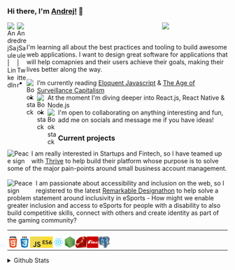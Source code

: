 ### Hi there, I'm [Andrej!](https://www.andrejsaule.com) 👋

<img align="right" src='https://media.giphy.com/media/bcKmIWkUMCjVm/giphy.gif' width="150"> 

[<img align="left" alt="AndrejSaule | LinkedIn" width="22px" src="https://cdn.jsdelivr.net/npm/simple-icons@v3/icons/linkedin.svg" />][linkedin]
[<img align="left" alt="AndrejSaule | Twitter" width="22px" src="https://cdn.jsdelivr.net/npm/simple-icons@v3/icons/twitter.svg" />][twitter]


<br />
<br />

I'm learning all about the best practices and tooling to build awesome web applications. I want to design great software for applications that will help comapnies and their users achieve their goals, making their lives <!-- more manageable and overall --> better along the way.

- <img align="left" alt="Book stack" width="24px" src="https://emojipedia-us.s3.dualstack.us-west-1.amazonaws.com/thumbs/72/docomo/205/books_1f4da.png" />I’m currently reading [Eloquent Javascript](https://www.goodreads.com/book/show/8910666-eloquent-javascript) & [The Age of Surveillance Capitalism](https://www.goodreads.com/book/show/26195941-the-age-of-surveillance-capitalism?ac=1&from_search=true&qid=OJrOs7ypb7&rank=1) 
- <img align="left" alt="Book stack" width="24px" src="https://emojipedia-us.s3.dualstack.us-west-1.amazonaws.com/thumbs/72/docomo/205/pencil_270f.png" />At the moment I'm diving deeper into React.js, React Native & Node.js
- <img align="left" alt="Book stack" width="24px" src="https://emojipedia-us.s3.dualstack.us-west-1.amazonaws.com/thumbs/72/docomo/205/squared-cool_1f192.png" />I'm open to collaborating on anything interesting and fun, add me on socials and message me if you have ideas! 

### Current projects 

<img align="left" alt="Peace sign" width="55px" src="https://emojigraph.org/media/au-kddi/victory-hand_270c-fe0f.png" /> I am really interested in Startups and Fintech, so I have teamed up with <a href="https://www.plusthrive.com/">Thrive</a> to help build their platform whose purpose is to solve some of the major pain-points around small business account management.  
<br>
<img align="left" alt="Peace sign" width="65px" src="https://emojigraph.org/media/au-kddi/victory-hand_270c-fe0f.png" />I am passionate about accessibility and inclusion on the web, so I registered to the latest <a href="https://remarkable.org.au/events/designathon/ ">Remarkable Designathon</a> to help solve a problem statement around inclusivity in eSports - How might we enable greater inclusion and access to eSports for people with a disability to also build competitive skills, connect with others and create identity as part of the gaming community?

---

<img align="left" alt="HTML5" width="26px" src="https://raw.githubusercontent.com/github/explore/80688e429a7d4ef2fca1e82350fe8e3517d3494d/topics/html/html.png" />
<img align="left" alt="CSS3" width="26px" src="https://raw.githubusercontent.com/github/explore/80688e429a7d4ef2fca1e82350fe8e3517d3494d/topics/css/css.png" />
<img align="left" alt="JavaScript" width="26px" src="https://raw.githubusercontent.com/github/explore/80688e429a7d4ef2fca1e82350fe8e3517d3494d/topics/javascript/javascript.png" />
<img align="left" alt="ES6" width="26px" src="https://raw.githubusercontent.com/github/explore/80688e429a7d4ef2fca1e82350fe8e3517d3494d/topics/es6/es6.png" />
<img align="left" alt="React" width="26px" src="https://raw.githubusercontent.com/github/explore/80688e429a7d4ef2fca1e82350fe8e3517d3494d/topics/react/react.png" />
<img align="left" alt="Node.js" width="26px" src="https://raw.githubusercontent.com/github/explore/80688e429a7d4ef2fca1e82350fe8e3517d3494d/topics/nodejs/nodejs.png" />
<img align="left" alt="Ruby" width="26px" src="https://raw.githubusercontent.com/github/explore/80688e429a7d4ef2fca1e82350fe8e3517d3494d/topics/ruby/ruby.png" />
<img align="left" alt="Rails" width="26px" src="https://raw.githubusercontent.com/github/explore/80688e429a7d4ef2fca1e82350fe8e3517d3494d/topics/rails/rails.png" />
<img align="left" alt="PostgreSQL" width="26px" src="https://raw.githubusercontent.com/github/explore/80688e429a7d4ef2fca1e82350fe8e3517d3494d/topics/postgresql/postgresql.png" />

<br />

---

<details> 
  <summary> Github Stats </summary>
  <img align="center" height="165px" src="https://github-readme-stats-indol-gamma.vercel.app/api?username=ajsaule&layout=compact&hide=contribs&theme=prussian" />
  <img align="center" src="https://github-readme-stats-indol-gamma.vercel.app/api/top-langs?username=ajsaule&layout=compact&langs_count=6&theme=prussian" />
</details>  

<!--
**ajsaule/ajsaule** is a ✨ _special_ ✨ repository because its `README.md` (this file) appears on your GitHub profile.

Here are some ideas to get you started:

- 🔭 I’m currently working on ...
- 🌱 I’m currently learning ...
- 👯 I’m looking to collaborate on ...
- 🤔 I’m looking for help with ...
- 💬 Ask me about ...
- 📫 How to reach me: ...
- 😄 Pronouns: ...
- ⚡ Fun fact: ...
-->

[linkedin]: https://www.linkedin.com/in/andrejsaule/
[twitter]: https://twitter.com/ajsaule
